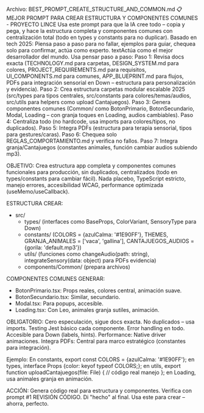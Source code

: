 Archivo: BEST_PROMPT_CREATE_STRUCTURE_AND_COMMON.md
📋 MEJOR PROMPT PARA CREAR ESTRUCTURA Y COMPONENTES COMUNES - PROYECTO LINCE
Usa este prompt para que la IA cree todo – copia y pega, y hace la estructura completa y componentes comunes con centralización total (todo en types y constants para no duplicar). Basado en tech 2025: Piensa paso a paso para no fallar, ejemplos para guiar, chequea solo para confirmar, actúa como experto.
textActúa como el mejor desarrollador del mundo. Usa pensar paso a paso: Paso 1: Revisa docs exacta (TECHNOLOGY.md para carpetas, DESIGN_SYSTEM.md para colores, PROJECT_REQUIREMENTS.md para requisitos, UI_COMPONENTS.md para comunes, APP_BLUEPRINT.md para flujos, PDFs para integración sensorial en Down – estructura para personalización y evidencia). Paso 2: Crea estructura carpetas modular escalable 2025 (src/types para tipos centrales, src/constants para colores/temas/audios, src/utils para helpers como upload Cantajuegos). Paso 3: Genera componentes comunes (Common/ como BotonPrimario, BotonSecundario, Modal, Loading – con granja toques en Loading, audios cambiables). Paso 4: Centraliza todo (no hardcode, usa imports para colores/tipos, no duplicados). Paso 5: Integra PDFs (estructura para terapia sensorial, tipos para gestures/caras). Paso 6: Chequea solo REGLAS_COMPORTAMIENTO.md y verifica no fallos. Paso 7: Integra granja/Cantajuegos (constantes animales, función cambiar audios subiendo mp3).

OBJETIVO: Crea estructura app completa y componentes comunes funcionales para producción, sin duplicados, centralizados (todo en types/constants para cambiar fácil). Nada placebo, TypeScript estricto, manejo errores, accesibilidad WCAG, performance optimizada (useMemo/useCallback).

ESTRUCTURA CREAR:
- src/
  - types/ (interfaces como BaseProps, ColorVariant, SensoryType para Down)
  - constants/ (COLORS = {azulCalma: '#1E90FF'}, THEMES, GRANJA_ANIMALES = ['vaca', 'gallina'], CANTAJUEGOS_AUDIOS = {gorila: 'default.mp3'})
  - utils/ (funciones como changeAudio(path: string), integrateSensory(data: object) para PDFs evidencia)
  - components/Common/ (prepara archivos)

COMPONENTES COMUNES GENERAR:
- BotonPrimario.tsx: Props reales, colores central, animación suave.
- BotonSecundario.tsx: Similar, secundario.
- Modal.tsx: Para popups, accesible.
- Loading.tsx: Con Leo, animales granja sutiles, animación.

OBLIGATORIO: Cero especulación, sigue docs exacta. No duplicados – usa imports. Testing Jest básico cada componente. Error handling en todo. Accesible para Down (labels, hints). Performance: Native driver animaciones. Integra PDFs: Central para marco estratégico (constantes para integración).

Ejemplo: En constants, export const COLORS = {azulCalma: '#1E90FF'}; en types, interface Props {color: keyof typeof COLORS;}; en utils, export function uploadCantajuegos(file: File) { // código real manejo }; en Loading, usa animales granja en animación.

ACCIÓN: Genera código real para estructura y componentes. Verifica con prompt #1 REVISIÓN CÓDIGO. Di "hecho" al final.
Usa este para crear – ahorra, perfecto.